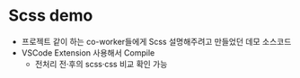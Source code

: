 # Scss demo
- 프로젝트 같이 하는 co-worker들에게 Scss 설명해주려고 만들었던 데모 소스코드
- VSCode Extension 사용해서 Compile
  - 전처리 전·후의 scss·css 비교 확인 가능
